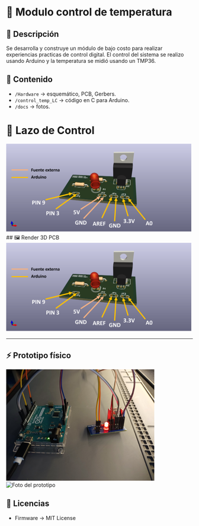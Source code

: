 # 🚀 Modulo control de temperatura

## 📖 Descripción
Se desarrolla y construye un módulo de bajo costo para realizar experiencias practicas de control digital. El control del sistema se realizo usando Arduino y la temperatura se midió usando un TMP36.

## 📂 Contenido
- `/Hardware` → esquemático, PCB, Gerbers.
- `/control_temp_LC` → código en C para Arduino.
- `/docs` → fotos.

# 🔄 Lazo de Control
<img src="docs/esquema_control.png" alt="Diagrama sistema" width="500">
## 🖼️ Render 3D PCB
<img src="docs/procesotemp.png" alt="PCB Render" width="500">

---

## ⚡ Prototipo físico
<img src="docs/armado.jpg" alt="Foto del prototipo" width="400">
<img src="docs/setup_completo.jpg" alt="Foto del prototipo" width="400">

## 📜 Licencias
- Firmware → MIT License  
